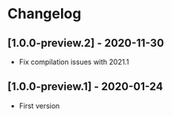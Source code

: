 # Changelog

## [1.0.0-preview.2] - 2020-11-30
- Fix compilation issues with 2021.1

## [1.0.0-preview.1] - 2020-01-24
- First version

